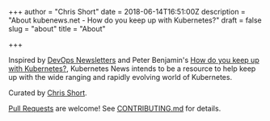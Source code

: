 +++
author = "Chris Short"
date = 2018-06-14T16:51:00Z
description = "About kubenews.net - How do you keep up with Kubernetes?"
draft = false
slug = "about"
title = "About"

+++

Inspired by [DevOps Newsletters](https://devopsnewsletters.com/) and Peter Benjamin's [How do you keep up with Kubernetes?](https://dev.to/petermbenjamin/how-do-you-keep-up-with-kubernetes-2209), Kubernetes News intends to be a resource to help  keep up with the wide ranging and rapidly evolving world of Kubernetes.

Curated by [Chris Short](https://chrisshort.me/).

[Pull Requests](https://github.com/chris-short/kubenews.net) are welcome! See [CONTRIBUTING.md](https://github.com/chris-short/kubenews.net/blob/master/CONTRIBUTING.md) for details.
